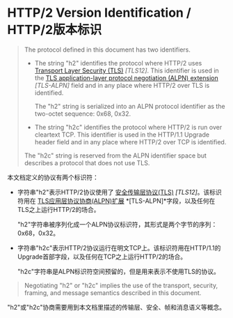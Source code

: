 # HTTP/2 Version Identification / HTTP/2版本标识
> The protocol defined in this document has two identifiers.
> 
> * The string "h2" identifies the protocol where HTTP/2 uses [Transport Layer Security (TLS)](https://httpwg.github.io/specs/rfc7540.html#TLS12) *[TLS12]*. This identifier is used in the [TLS application-layer protocol negotiation (ALPN) extension](https://httpwg.github.io/specs/rfc7540.html#TLS-ALPN) *[TLS-ALPN]* field and in any place where HTTP/2 over TLS is identified.
> 
> 	The "h2" string is serialized into an ALPN protocol identifier as the two-octet sequence: 0x68, 0x32.
> 
> * The string "h2c" identifies the protocol where HTTP/2 is run over cleartext TCP. This identifier is used in the HTTP/1.1 Upgrade header field and in any place where HTTP/2 over TCP is identified.
> 
>  The "h2c" string is reserved from the ALPN identifier space but describes a protocol that does not use TLS.

本文档定义的协议有两个标识符：

* 字符串"h2"表示HTTP/2协议使用了 [安全传输层协议(TLS)](https://httpwg.github.io/specs/rfc7540.html#TLS12) *[TLS12]*。该标识符用在 [TLS应用层协议协商(ALPN)扩展](https://httpwg.github.io/specs/rfc7540.html#TLS-ALPN) *[TLS-ALPN]*字段，以及任何在TLS之上运行HTTP/2的场合。
	
  "h2"字符串被序列化成一个ALPN协议标识符，其形式是两个字节的序列：0x68，0x32。

* 字符串"h2c"表示HTTP/2协议运行在明文TCP上。该标识符用在HTTP/1.1的Upgrade首部字段，以及任何在TCP之上运行HTTP/2的场合。

  "h2c"字符串是ALPN标识符空间预留的，但是用来表示不使用TLS的协议。

> Negotiating "h2" or "h2c" implies the use of the transport, security, framing, and message semantics described in this document.

"h2"或"h2c"协商需要用到本文档里描述的传输层、安全、帧和消息语义等概念。